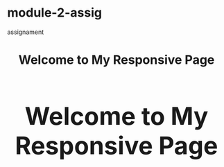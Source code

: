 # module-2-assig
assignament
<!DOCTYPE html>
<html lang="en">
<head>
    <meta charset="UTF-8">
    <meta name="viewport" content="width=device-width, initial-scale=1.0">
    <title>Responsive Web Page</title>
    <link rel="stylesheet" href="css/style.css">
</head>
<body>
    <!-- Header Section -->
    <header>
        <h1>Welcome to My Responsive Page</h
<!DOCTYPE html>
<html lang="en">
<head>
    <meta charset="UTF-8">
    <meta name="viewport" content="width=device-width, initial-scale=1.0">
    <title>Responsive Web Page</title>
    <link rel="stylesheet" href="css/style.css">
</head>
<body>
    <!-- Header Section -->
    <header>
        <h1>Welcome to My Responsive Page</h
